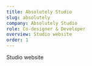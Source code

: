 ```yaml
---
title: Absolutely Studio
slug: absolutely
company: Absolutely Studio
role: Co-designer & Developer
overview: Studio website
order: 1
---
```


Studio website
